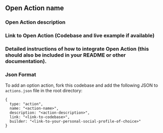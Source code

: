 ## Open Action name

### Open Action description

### Link to Open Action (Codebase and live example if available)

### Detailed instructions of how to integrate Open Action (this should also be included in your README or other documentation).

### Json Format
To add an option action, fork this codebase and add the following JSON to `actions.json` file in the root directory:

```
{
  type: "action",
  name: "<action-name>",
  description: "<action-description>",
  link: "<link-to-codebase>",
  builder: "<link-to-your-personal-social-profile-of-choice>"
}
```
